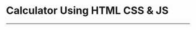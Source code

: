 <h1> Calculator Using HTML CSS & JS </h1>
<hr>
<img src="https://github.com/bhavinbandhiya/Calculator-Using-HTML-CSS-JS/blob/master/IMG/ss.jpgg" alt="">
